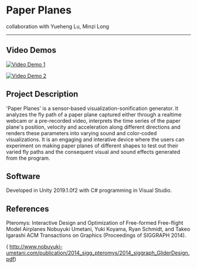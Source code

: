 # Paper Planes

collaboration with Yueheng Lu, Minzi Long

***

## Video Demos

[![Video Demo 1](http://i3.ytimg.com/vi/W5PGz8HQUQI/hqdefault.jpg)](https://youtu.be/W5PGz8HQUQI)

[![Video Demo 2](http://i3.ytimg.com/vi/5ER0Ie4d_xM/hqdefault.jpg)](https://youtu.be/5ER0Ie4d_xM)

## Project Description
'Paper Planes' is a sensor-based visualization-sonification generator. It analyzes the fly path of a paper plane captured either through a realtime webcam or  a pre-recorded video, interprets the time series of the paper plane's position, velocity and acceleration along different directions and renders these parameters into varying sound and color-coded visualizations. It is an engaging and interative device where the users can experiment on making paper planes of different shapes to test out their varied fly paths and the consequent visual and sound effects generated from the program.


## Software
Developed in Unity 2019.1.0f2 with C# programming in Visual Studio.

## References
Pteromys: Interactive Design and Optimization of Free-formed Free-flight Model Airplanes
Nobuyuki Umetani, Yuki Koyama, Ryan Schmidt, and Takeo Igarashi
ACM Transactions on Graphics (Proceedings of SIGGRAPH 2014).

( http://www.nobuyuki-umetani.com/publication/2014_sigg_pteromys/2014_siggraph_GliderDesign.pdf)

